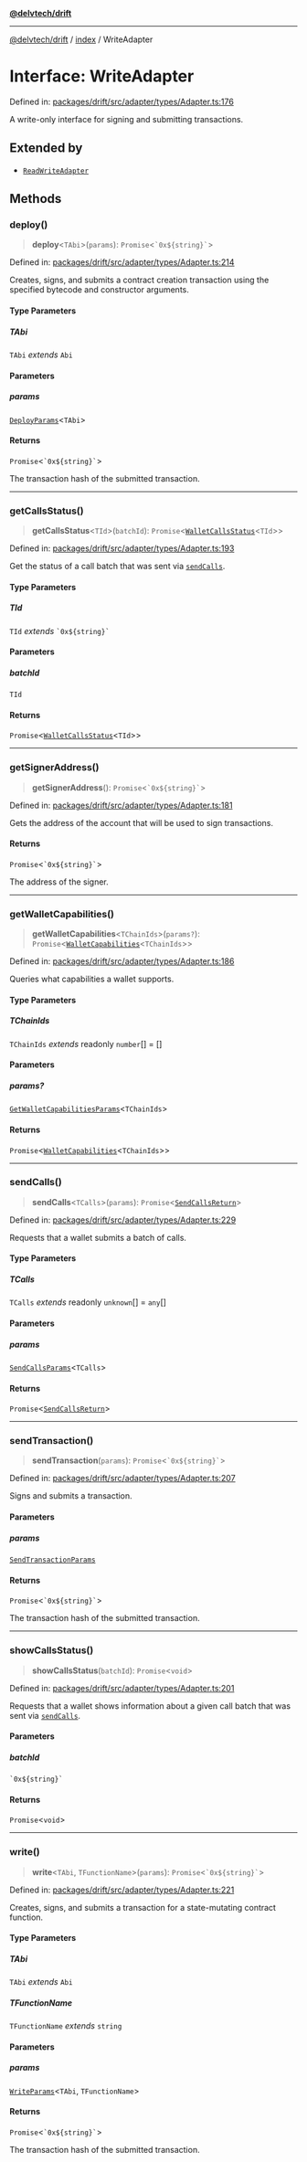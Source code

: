 [**@delvtech/drift**](../../README.md)

***

[@delvtech/drift](../../README.md) / [index](../README.md) / WriteAdapter

# Interface: WriteAdapter

Defined in: [packages/drift/src/adapter/types/Adapter.ts:176](https://github.com/delvtech/drift/blob/95370f81f9813e8d583ed884b0b07657be0d8f2c/packages/drift/src/adapter/types/Adapter.ts#L176)

A write-only interface for signing and submitting transactions.

## Extended by

- [`ReadWriteAdapter`](ReadWriteAdapter.md)

## Methods

### deploy()

> **deploy**\<`TAbi`\>(`params`): `Promise`\<`` `0x${string}` ``\>

Defined in: [packages/drift/src/adapter/types/Adapter.ts:214](https://github.com/delvtech/drift/blob/95370f81f9813e8d583ed884b0b07657be0d8f2c/packages/drift/src/adapter/types/Adapter.ts#L214)

Creates, signs, and submits a contract creation transaction using the
specified bytecode and constructor arguments.

#### Type Parameters

##### TAbi

`TAbi` *extends* `Abi`

#### Parameters

##### params

[`DeployParams`](../type-aliases/DeployParams.md)\<`TAbi`\>

#### Returns

`Promise`\<`` `0x${string}` ``\>

The transaction hash of the submitted transaction.

***

### getCallsStatus()

> **getCallsStatus**\<`TId`\>(`batchId`): `Promise`\<[`WalletCallsStatus`](WalletCallsStatus.md)\<`TId`\>\>

Defined in: [packages/drift/src/adapter/types/Adapter.ts:193](https://github.com/delvtech/drift/blob/95370f81f9813e8d583ed884b0b07657be0d8f2c/packages/drift/src/adapter/types/Adapter.ts#L193)

Get the status of a call batch that was sent via [`sendCalls`](#sendcalls).

#### Type Parameters

##### TId

`TId` *extends* `` `0x${string}` ``

#### Parameters

##### batchId

`TId`

#### Returns

`Promise`\<[`WalletCallsStatus`](WalletCallsStatus.md)\<`TId`\>\>

***

### getSignerAddress()

> **getSignerAddress**(): `Promise`\<`` `0x${string}` ``\>

Defined in: [packages/drift/src/adapter/types/Adapter.ts:181](https://github.com/delvtech/drift/blob/95370f81f9813e8d583ed884b0b07657be0d8f2c/packages/drift/src/adapter/types/Adapter.ts#L181)

Gets the address of the account that will be used to sign transactions.

#### Returns

`Promise`\<`` `0x${string}` ``\>

The address of the signer.

***

### getWalletCapabilities()

> **getWalletCapabilities**\<`TChainIds`\>(`params?`): `Promise`\<[`WalletCapabilities`](../type-aliases/WalletCapabilities.md)\<`TChainIds`\>\>

Defined in: [packages/drift/src/adapter/types/Adapter.ts:186](https://github.com/delvtech/drift/blob/95370f81f9813e8d583ed884b0b07657be0d8f2c/packages/drift/src/adapter/types/Adapter.ts#L186)

Queries what capabilities a wallet supports.

#### Type Parameters

##### TChainIds

`TChainIds` *extends* readonly `number`[] = \[\]

#### Parameters

##### params?

[`GetWalletCapabilitiesParams`](GetWalletCapabilitiesParams.md)\<`TChainIds`\>

#### Returns

`Promise`\<[`WalletCapabilities`](../type-aliases/WalletCapabilities.md)\<`TChainIds`\>\>

***

### sendCalls()

> **sendCalls**\<`TCalls`\>(`params`): `Promise`\<[`SendCallsReturn`](SendCallsReturn.md)\>

Defined in: [packages/drift/src/adapter/types/Adapter.ts:229](https://github.com/delvtech/drift/blob/95370f81f9813e8d583ed884b0b07657be0d8f2c/packages/drift/src/adapter/types/Adapter.ts#L229)

Requests that a wallet submits a batch of calls.

#### Type Parameters

##### TCalls

`TCalls` *extends* readonly `unknown`[] = `any`[]

#### Parameters

##### params

[`SendCallsParams`](SendCallsParams.md)\<`TCalls`\>

#### Returns

`Promise`\<[`SendCallsReturn`](SendCallsReturn.md)\>

***

### sendTransaction()

> **sendTransaction**(`params`): `Promise`\<`` `0x${string}` ``\>

Defined in: [packages/drift/src/adapter/types/Adapter.ts:207](https://github.com/delvtech/drift/blob/95370f81f9813e8d583ed884b0b07657be0d8f2c/packages/drift/src/adapter/types/Adapter.ts#L207)

Signs and submits a transaction.

#### Parameters

##### params

[`SendTransactionParams`](../type-aliases/SendTransactionParams.md)

#### Returns

`Promise`\<`` `0x${string}` ``\>

The transaction hash of the submitted transaction.

***

### showCallsStatus()

> **showCallsStatus**(`batchId`): `Promise`\<`void`\>

Defined in: [packages/drift/src/adapter/types/Adapter.ts:201](https://github.com/delvtech/drift/blob/95370f81f9813e8d583ed884b0b07657be0d8f2c/packages/drift/src/adapter/types/Adapter.ts#L201)

Requests that a wallet shows information about a given call batch that was
sent via [`sendCalls`](#sendcalls).

#### Parameters

##### batchId

`` `0x${string}` ``

#### Returns

`Promise`\<`void`\>

***

### write()

> **write**\<`TAbi`, `TFunctionName`\>(`params`): `Promise`\<`` `0x${string}` ``\>

Defined in: [packages/drift/src/adapter/types/Adapter.ts:221](https://github.com/delvtech/drift/blob/95370f81f9813e8d583ed884b0b07657be0d8f2c/packages/drift/src/adapter/types/Adapter.ts#L221)

Creates, signs, and submits a transaction for a state-mutating contract
function.

#### Type Parameters

##### TAbi

`TAbi` *extends* `Abi`

##### TFunctionName

`TFunctionName` *extends* `string`

#### Parameters

##### params

[`WriteParams`](../type-aliases/WriteParams.md)\<`TAbi`, `TFunctionName`\>

#### Returns

`Promise`\<`` `0x${string}` ``\>

The transaction hash of the submitted transaction.
